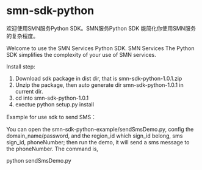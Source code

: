 # smn-sdk-python


欢迎使用SMN服务Python SDK。SMN服务Python SDK 能简化你使用SMN服务的复杂程度。

Welcome to use the SMN Services Python SDK. SMN Services The Python SDK simplifies the complexity of your use of SMN services.


Install step:
1. Download sdk package in dist dir, that is  smn-sdk-python-1.0.1.zip
2. Unzip the package, then auto generate dir smn-sdk-python-1.0.1 in current dir.
3. cd into smn-sdk-python-1.0.1
4. exectue python setup.py install


Example for use sdk to send SMS：

You can open the smn-sdk-python-example/sendSmsDemo.py, config the domain_name/password, and the region_id which sign_id belong, sms sign_id, phoneNumber; then run the demo, it will send a sms message to the phoneNumber. The command is,

python sendSmsDemo.py
